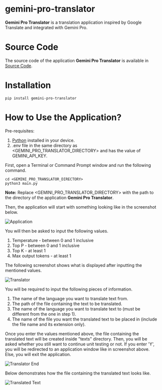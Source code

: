 # gemini-pro-translator

**Gemini Pro Translator** is a translation application inspired by Google Translate and integrated with Gemini Pro.

# Source Code

The source code of the application **Gemini Pro Translator** is available in [Source Code](https://github.com/GlobalCreativeApkDev/gemini-pro-translator/blob/master/main.py).

# Installation

```
pip install gemini-pro-translator
```

# How to Use the Application?

Pre-requisites:

1. [Python](https://www.python.org/downloads/) installed in your device.
2. .env file in the same directory as <GEMINI_PRO_TRANSLATOR_DIRECTORY> and has the value of GEMINI_API_KEY.

First, open a Terminal or Command Prompt window and run the following command.

```
cd <GEMINI_PRO_TRANSLATOR_DIRECTORY>
python3 main.py
```

**Note:** Replace <GEMINI_PRO_TRANSLATOR_DIRECTORY> with the path to the directory of the application **Gemini Pro Translator**.

Then, the application will start with something looking like in the screenshot below.

![Application](images/Application.png)

You will then be asked to input the following values.

1. Temperature - between 0 and 1 inclusive
2. Top P - between 0 and 1 inclusive
3. Top K - at least 1
4. Max output tokens - at least 1

The following screenshot shows what is displayed after inputting the mentioned values.

![Translator](images/Translator.png)

You will be required to input the following pieces of information.

1. The name of the language you want to translate text from.
2. The path of the file containing the text to be translated.
3. The name of the language you want to translate text to (must be different from the one in step 1).
4. The name of the file you want the translated text to be placed in (include the file name and its extension only).

Once you enter the values mentioned above, the file containing the translated text will be created inside "texts" 
directory. Then, you will be asked whether you still want to continue unit testing or not. If you enter 'Y', you will 
be redirected to an application window like in screenshot above. Else, you will exit the application.

![Translator End](images/Translator%20End.png)

Below demonstrates how the file containing the translated text looks like.

![Translated Text](images/Translated%20Text.png)

